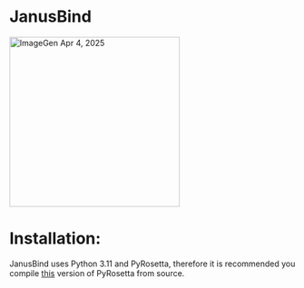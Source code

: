 # JanusBind

<img src="https://github.com/user-attachments/assets/6fb24350-0523-42df-965a-d22a2646ae8a" alt="ImageGen Apr 4, 2025" width="300"/>


# Installation:

JanusBind uses Python 3.11 and PyRosetta, therefore it is recommended you compile [this](https://graylab.jhu.edu/download/PyRosetta4/archive/release/PyRosetta4.Debug.python311.linux/PyRosetta4.Debug.python311.linux.release-387.tar.bz2) version of PyRosetta from source.

